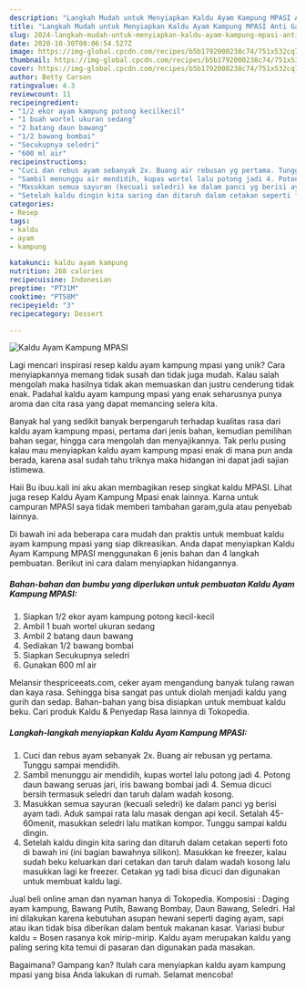 ```yaml
---
description: "Langkah Mudah untuk Menyiapkan Kaldu Ayam Kampung MPASI Anti Gagal"
title: "Langkah Mudah untuk Menyiapkan Kaldu Ayam Kampung MPASI Anti Gagal"
slug: 2024-langkah-mudah-untuk-menyiapkan-kaldu-ayam-kampung-mpasi-anti-gagal
date: 2020-10-30T00:06:54.527Z
image: https://img-global.cpcdn.com/recipes/b5b1792000238c74/751x532cq70/kaldu-ayam-kampung-mpasi-foto-resep-utama.jpg
thumbnail: https://img-global.cpcdn.com/recipes/b5b1792000238c74/751x532cq70/kaldu-ayam-kampung-mpasi-foto-resep-utama.jpg
cover: https://img-global.cpcdn.com/recipes/b5b1792000238c74/751x532cq70/kaldu-ayam-kampung-mpasi-foto-resep-utama.jpg
author: Betty Carson
ratingvalue: 4.3
reviewcount: 11
recipeingredient:
- "1/2 ekor ayam kampung potong kecilkecil"
- "1 buah wortel ukuran sedang"
- "2 batang daun bawang"
- "1/2 bawang bombai"
- "Secukupnya seledri"
- "600 ml air"
recipeinstructions:
- "Cuci dan rebus ayam sebanyak 2x. Buang air rebusan yg pertama. Tunggu sampai mendidih."
- "Sambil menunggu air mendidih, kupas wortel lalu potong jadi 4. Potong daun bawang seruas jari, iris bawang bombai jadi 4. Semua dicuci bersih termasuk seledri dan taruh dalam wadah kosong."
- "Masukkan semua sayuran (kecuali seledri) ke dalam panci yg berisi ayam tadi. Aduk sampai rata lalu masak dengan api kecil. Setalah 45-60menit, masukkan seledri lalu matikan kompor. Tunggu sampai kaldu dingin."
- "Setelah kaldu dingin kita saring dan ditaruh dalam cetakan seperti foto di bawah ini (ini bagian bawahnya silikon). Masukkan ke freezer, kalau sudah beku keluarkan dari cetakan dan taruh dalam wadah kosong lalu masukkan lagi ke freezer. Cetakan yg tadi bisa dicuci dan digunakan untuk membuat kaldu lagi."
categories:
- Resep
tags:
- kaldu
- ayam
- kampung

katakunci: kaldu ayam kampung 
nutrition: 268 calories
recipecuisine: Indonesian
preptime: "PT31M"
cooktime: "PT58M"
recipeyield: "3"
recipecategory: Dessert

---
```



![Kaldu Ayam Kampung MPASI](https://img-global.cpcdn.com/recipes/b5b1792000238c74/751x532cq70/kaldu-ayam-kampung-mpasi-foto-resep-utama.jpg)

Lagi mencari inspirasi resep kaldu ayam kampung mpasi yang unik? Cara menyiapkannya memang tidak susah dan tidak juga mudah. Kalau salah mengolah maka hasilnya tidak akan memuaskan dan justru cenderung tidak enak. Padahal kaldu ayam kampung mpasi yang enak seharusnya punya aroma dan cita rasa yang dapat memancing selera kita.

Banyak hal yang sedikit banyak berpengaruh terhadap kualitas rasa dari kaldu ayam kampung mpasi, pertama dari jenis bahan, kemudian pemilihan bahan segar, hingga cara mengolah dan menyajikannya. Tak perlu pusing kalau mau menyiapkan kaldu ayam kampung mpasi enak di mana pun anda berada, karena asal sudah tahu triknya maka hidangan ini dapat jadi sajian istimewa.

Haii Bu ibuu.kali ini aku akan membagikan resep singkat kaldu MPASI. Lihat juga resep Kaldu Ayam Kampung Mpasi enak lainnya. Karna untuk campuran MPASI saya tidak memberi tambahan garam,gula atau penyebab lainnya.


Di bawah ini ada beberapa cara mudah dan praktis untuk membuat kaldu ayam kampung mpasi yang siap dikreasikan. Anda dapat menyiapkan Kaldu Ayam Kampung MPASI menggunakan 6 jenis bahan dan 4 langkah pembuatan. Berikut ini cara dalam menyiapkan hidangannya.

<!--inarticleads1-->

##### Bahan-bahan dan bumbu yang diperlukan untuk pembuatan Kaldu Ayam Kampung MPASI:

1. Siapkan 1/2 ekor ayam kampung potong kecil-kecil
1. Ambil 1 buah wortel ukuran sedang
1. Ambil 2 batang daun bawang
1. Sediakan 1/2 bawang bombai
1. Siapkan Secukupnya seledri
1. Gunakan 600 ml air


Melansir thespriceeats.com, ceker ayam mengandung banyak tulang rawan dan kaya rasa. Sehingga bisa sangat pas untuk diolah menjadi kaldu yang gurih dan sedap. Bahan-bahan yang bisa disiapkan untuk membuat kaldu beku. Cari produk Kaldu &amp; Penyedap Rasa lainnya di Tokopedia. 

<!--inarticleads2-->

##### Langkah-langkah menyiapkan Kaldu Ayam Kampung MPASI:

1. Cuci dan rebus ayam sebanyak 2x. Buang air rebusan yg pertama. Tunggu sampai mendidih.
1. Sambil menunggu air mendidih, kupas wortel lalu potong jadi 4. Potong daun bawang seruas jari, iris bawang bombai jadi 4. Semua dicuci bersih termasuk seledri dan taruh dalam wadah kosong.
1. Masukkan semua sayuran (kecuali seledri) ke dalam panci yg berisi ayam tadi. Aduk sampai rata lalu masak dengan api kecil. Setalah 45-60menit, masukkan seledri lalu matikan kompor. Tunggu sampai kaldu dingin.
1. Setelah kaldu dingin kita saring dan ditaruh dalam cetakan seperti foto di bawah ini (ini bagian bawahnya silikon). Masukkan ke freezer, kalau sudah beku keluarkan dari cetakan dan taruh dalam wadah kosong lalu masukkan lagi ke freezer. Cetakan yg tadi bisa dicuci dan digunakan untuk membuat kaldu lagi.


Jual beli online aman dan nyaman hanya di Tokopedia. Komposisi : Daging ayam kampung, Bawang Putih, Bawang Bombay, Daun Bawang, Seledri. Hal ini dilakukan karena kebutuhan asupan hewani seperti daging ayam, sapi atau ikan tidak bisa diberikan dalam bentuk makanan kasar. Variasi bubur kaldu = Bosen rasanya kok mirip-mirip. Kaldu ayam merupakan kaldu yang paling sering kita temui di pasaran dan digunakan pada masakan. 

Bagaimana? Gampang kan? Itulah cara menyiapkan kaldu ayam kampung mpasi yang bisa Anda lakukan di rumah. Selamat mencoba!
